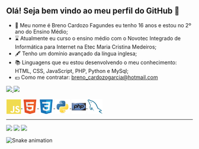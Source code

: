 ## Olá! Seja bem vindo ao meu perfil do GitHub 🧠


- 👻 Meu nome é Breno Cardozo Fagundes eu tenho 16 anos e estou no 2º ano do Ensino Médio;
- ⌛ Atualmente eu curso o ensino médio com o Novotec Integrado de Informática para Internet na Etec Maria Cristina Medeiros;
- 🖋️ Tenho um domínio avançado da língua inglesa;
- 📚 Linguagens que eu estou desenvolvendo o meu conhecimento: HTML, CSS, JavaScript, PHP, Python e MySql;
- 💵 Como me contratar: breno_cardozogarcia@hotmail.com

<div>
  <a href="https://github.com/Breno-Cardozo">
  <img height="160em" src="https://github-readme-stats.vercel.app/api?username=Breno-Cardozo&show_icons=true&theme=tokyonight&include_all_commits=true&count_private=true"/>
  <img height="160em" src="https://github-readme-stats.vercel.app/api/top-langs/?username=Breno-Cardozo&layout=compact&langs_count=16&theme=tokyonight"/>
</div>
  
  <div style="display: inline_block"><br>
    <img align="center" hegiht="30" width="40" src="https://raw.githubusercontent.com/devicons/devicon/master/icons/javascript/javascript-plain.svg">
    <img align="center" hegiht="30" width="40" src="https://raw.githubusercontent.com/devicons/devicon/master/icons/html5/html5-original.svg">
    <img align="center" hegiht="30" width="40" src="https://raw.githubusercontent.com/devicons/devicon/master/icons/css3/css3-original.svg">
    <img align="center" hegiht="30" width="40" src="https://raw.githubusercontent.com/devicons/devicon/master/icons/python/python-original.svg">
    <img align="center" hegiht="30" width="40" src="https://raw.githubusercontent.com/devicons/devicon/master/icons/php/php-original.svg">
    <img align="center" hegiht="30" width="40" src="https://raw.githubusercontent.com/devicons/devicon/master/icons/mysql/mysql-original.svg">
    
    
  </div>
  <hr>
  
  <div>
    <a href="https://www.instagram.com/brenocardozof/" target="blank"><img src="https://img.shields.io/badge/Instagram-E4405F?style=for-the-badge&logo=instagram&logoColor=white"></a>
    <a href="mailto:breno_cardozogarcia@hotmail.com"><img src="https://img.shields.io/badge/Microsoft_Outlook-0078D4?style=for-the-badge&logo=microsoft-outlook&logoColor=white"></a>
    <a href="tel:+5511995868505"><img src="https://img.shields.io/badge/WhatsApp-25D366?style=for-the-badge&logo=whatsapp&logoColor=white"></a>
  </div>

  
  
![Snake animation](https://github.com/Breno-Cardozo/Breno-Cardozo)
